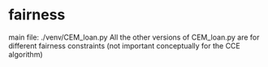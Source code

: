# fairness

main file: ./venv/CEM_loan.py
All the other versions of CEM_loan.py are for different fairness constraints (not important conceptually for the CCE algorithm)

